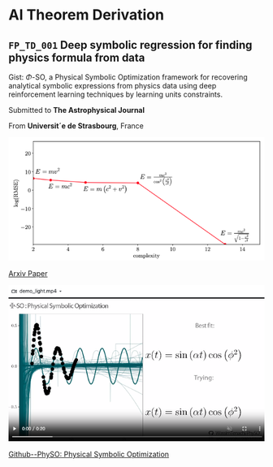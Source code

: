 # AI Theorem Derivation



## `FP_TD_001` Deep symbolic regression for finding physics formula from data

Gist: $\Phi$-SO, a Physical Symbolic Optimization framework for recovering analytical symbolic expressions from physics data using deep reinforcement learning techniques by learning units constraints.

Submitted to **The Astrophysical Journal**

From **Universit´e de Strasbourg**, France

<img src="./AI Theorem Derivation.assets/image-20230423195641428.png" alt="image-20230423195641428" />

[Arxiv Paper](https://arxiv.org/pdf/2303.03192.pdf)

<img src="./AI Theorem Derivation.assets/image-20230423195827274.png" alt="image-20230423195827274" />

[Github--PhySO: Physical Symbolic Optimization](https://github.com/WassimTenachi/PhySO)

